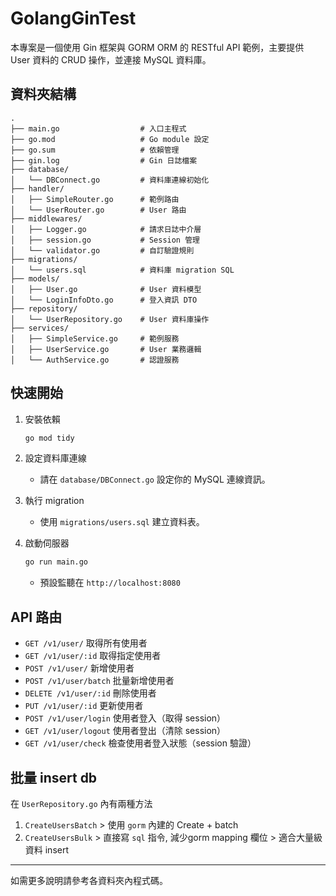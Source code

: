 # GolangGinTest

本專案是一個使用 Gin 框架與 GORM ORM 的 RESTful API 範例，主要提供 User 資料的 CRUD 操作，並連接 MySQL 資料庫。

## 資料夾結構

```
.
├── main.go                  # 入口主程式
├── go.mod                   # Go module 設定
├── go.sum                   # 依賴管理
├── gin.log                  # Gin 日誌檔案
├── database/
│   └── DBConnect.go         # 資料庫連線初始化
├── handler/
│   ├── SimpleRouter.go      # 範例路由
│   └── UserRouter.go        # User 路由
├── middlewares/
│   ├── Logger.go            # 請求日誌中介層
│   ├── session.go           # Session 管理
│   └── validator.go         # 自訂驗證規則
├── migrations/
│   └── users.sql            # 資料庫 migration SQL
├── models/
│   ├── User.go              # User 資料模型
│   └── LoginInfoDto.go      # 登入資訊 DTO
├── repository/
│   └── UserRepository.go    # User 資料庫操作
├── services/
│   ├── SimpleService.go     # 範例服務
│   ├── UserService.go       # User 業務邏輯
│   └── AuthService.go       # 認證服務
```

## 快速開始

1. 安裝依賴
   ```sh
   go mod tidy
   ```

2. 設定資料庫連線
   - 請在 `database/DBConnect.go` 設定你的 MySQL 連線資訊。

3. 執行 migration
   - 使用 `migrations/users.sql` 建立資料表。

4. 啟動伺服器
   ```sh
   go run main.go
   ```
   - 預設監聽在 `http://localhost:8080`

## API 路由

- `GET /v1/user/`           取得所有使用者
- `GET /v1/user/:id`        取得指定使用者
- `POST /v1/user/`          新增使用者
- `POST /v1/user/batch`     批量新增使用者
- `DELETE /v1/user/:id`     刪除使用者
- `PUT /v1/user/:id`        更新使用者
- `POST /v1/user/login`     使用者登入（取得 session）
- `GET /v1/user/logout`     使用者登出（清除 session）
- `GET /v1/user/check`      檢查使用者登入狀態（session 驗證）

## 批量 insert db
在 `UserRepository.go` 內有兩種方法
1. `CreateUsersBatch` > 使用 `gorm` 內建的 Create + batch
2. `CreateUsersBulk` > 直接寫 `sql` 指令, 減少gorm mapping 欄位 > 適合大量級資料 insert

---

如需更多說明請參考各資料夾內程式碼。
